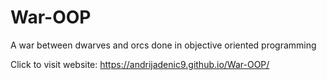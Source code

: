 # War-OOP
A war between dwarves and orcs done in objective oriented programming

Click to visit website: https://andrijadenic9.github.io/War-OOP/
